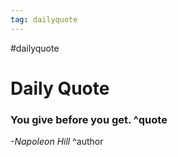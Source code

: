 ```yaml
---
tag: dailyquote
---
```


#dailyquote

# Daily Quote

### You give before you get. ^quote
*-Napoleon Hill* ^author

